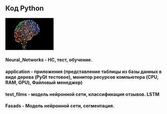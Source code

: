 ## Код Python


<div>
  <img src="https://github.com/drug173/drug173/blob/main/image/neiron1.jpg" width="150" height="100"/>
</div>

#### Neural_Networks  - НС, тест, обучение.
#### application  - приложения (представление таблицы из базы данных в виде дерева (PyQt тестовое), монитор ресурсов компьютера (CPU, RAM, GPU), Файловый менеджер)
#### test_films - модель нейронной сети, классификация отзывов. LSTM 
#### Fasads - Модель нейронной сети, сегментация.

